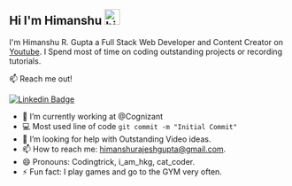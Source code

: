 ## Hi I'm Himanshu <img src="https://user-images.githubusercontent.com/1303154/88677602-1635ba80-d120-11ea-84d8-d263ba5fc3c0.gif" width="28px" alt="hi">

I'm Himanshu R. Gupta a Full Stack Web Developer and Content Creator on [Youtube](https://www.youtube.com/channel/UCxnkZ0bex2HgVDvB0xQsWvQ). I Spend most of time on coding outstanding projects or recording tutorials.

:mailbox: Reach me out!

[![Linkedin Badge](https://img.shields.io/badge/-Himanshu-0e76a8?style=flat&labelColor=0e76a8&logo=linkedin&logoColor=white)](https://www.linkedin.com/in/himanshugupta9082/)

<!-- TODO: Add last video link -->

- 🔭 I’m currently working at @Cognizant
- :computer: Most used line of code `git commit -m "Initial Commit"`
- 🤔 I’m looking for help with Outstanding Video ideas.
- 📫 How to reach me: himanshurajeshgupta@gmail.com.
- 😄 Pronouns: Codingtrick, i_am_hkg, cat_coder.
- ⚡ Fun fact: I play games and go to the GYM very often.
